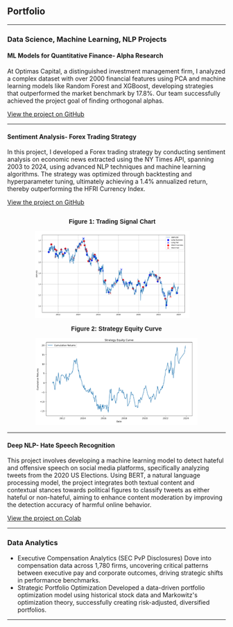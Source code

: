 ## Portfolio

---

### Data Science, Machine Learning, NLP Projects 

#### ML Models for Quantitative Finance- Alpha Research

At Optimas Capital, a distinguished investment management firm, I analyzed a complex dataset with over 2000 financial features using PCA and machine learning models like Random Forest and XGBoost, developing strategies that outperformed the market benchmark by 17.8%. Our team successfully achieved the project goal of finding orthogonal alphas.

[View the project on GitHub](https://github.com/athk13/Quantitative-Finance-ML-Model)

---
#### Sentiment Analysis- Forex Trading Strategy

In this project, I developed a Forex trading strategy by conducting sentiment analysis on economic news extracted using the NY Times API, spanning 2003 to 2024, using advanced NLP techniques and machine learning algorithms. The strategy was optimized through backtesting and hyperparameter tuning, ultimately achieving a 1.4% annualized return, thereby outperforming the HFRI Currency Index. 

[View the project on GitHub](https://github.com/athk13/FX-Sentiment-Analysis-Trading-Strategy)

<div style="text-align: center; font-family: Arial, sans-serif;">
  <div style="display: inline-block; margin-right: 20px;">
    <p><strong>Figure 1: Trading Signal Chart</strong></p>
    <img src="images/Screenshot%202024-04-16%20122044.png?raw=true" alt="Trading Signal Chart" style="width: auto; max-width: 100%; max-height: 200px;">
  </div>
  <div style="display: inline-block;">
    <p><strong>Figure 2: Strategy Equity Curve</strong></p>
    <img src="images/Screenshot%202024-04-16%20122058.png?raw=true" alt="Equity Curve" style="width: auto; max-width: 100%; max-height: 200px;">
  </div>
</div>






---

#### Deep NLP- Hate Speech Recognition

This project involves developing a machine learning model to detect hateful and offensive speech on social media platforms, specifically analyzing tweets from the 2020 US Elections. Using BERT, a natural language processing model, the project integrates both textual content and contextual stances towards political figures to classify tweets as either hateful or non-hateful, aiming to enhance content moderation by improving the detection accuracy of harmful online behavior.

[View the project on Colab](https://colab.research.google.com/drive/1rRiavPZYeSQPbQE0IoRFXuawqtjPFXta?usp=sharing)

---

### Data Analytics

- Executive Compensation Analytics (SEC PvP Disclosures)
  Dove into compensation data across 1,780 firms, uncovering critical patterns between executive pay and corporate 
  outcomes, driving strategic shifts in performance benchmarks.
- Strategic Portfolio Optimization
  Developed a data-driven portfolio optimization model using historical stock data and Markowitz's optimization theory, 
  successfully creating risk-adjusted, diversified portfolios.
---






